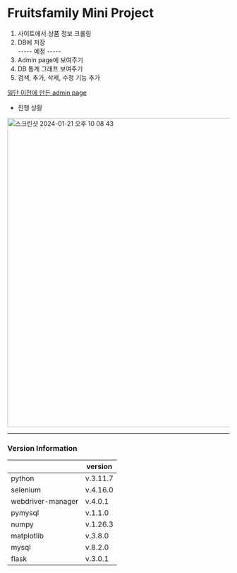 # Fruitsfamily Mini Project

1. 사이트에서 상품 정보 크롤링  
2. DB에 저장  
----- 예정 -----  
3. Admin page에 보여주기  
4. DB 통계 그래프 보여주기  
5. 검색, 추가, 삭제, 수정 기능 추가  

<a href="https://ysolarh.github.io/admin-page/" target="_blank">일단 이전에 만든 admin page</a>

- 진행 상황
<img width="700" alt="스크린샷 2024-01-21 오후 10 08 43" src="https://github.com/ysolarh/Fruitsfamily-project/assets/70841430/ec842ba7-325f-4b15-bca8-fdbb1ad773f6">

-----
### Version Information
|                   | version  |
|-------------------|----------|
| python            | v.3.11.7 |  
| selenium          | v.4.16.0 |
| webdriver-manager | v.4.0.1  |
| pymysql           | v.1.1.0  |
| numpy             | v.1.26.3 |
| matplotlib        | v.3.8.0  |
| mysql             | v.8.2.0  |
| flask             | v.3.0.1  |

